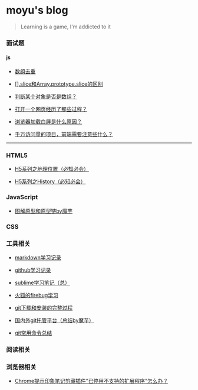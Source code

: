 # moyu's blog

> Learning is a game, I'm addicted to it

### 面试题

#### js
+ [数组去重](http://www.cnblogs.com/moyuling/p/9021340.html)

+ [[].slice和Array.prototype.slice的区别](http://www.cnblogs.com/moyuling/p/9019292.html)

+ [判断某个对象是否是数组？](http://www.cnblogs.com/moyuling/p/9019163.html)


+ [打开一个网页经历了那些过程？](http://web.jobbole.com/94150/)

+ [浏览器加载白屏是什么原因？](/Collection/WhiteScreen.md)

+ [千万访问量的项目，前端需要注意些什么？](/Collection/DozensOfVisits.md)


---


### HTML5

+ [H5系列之地理位置（必知必会）](http://www.cnblogs.com/moyuling/p/8965192.html)

+ [H5系列之History（必知必会）](http://www.cnblogs.com/moyuling/p/8970760.html)


### JavaScript

+ [图解原型和原型链by魔芋](subMenu/prototype.md)


### CSS





### 工具相关

+ [markdown学习记录](subMenu/markdown.md)

+ [github学习记录](subMenu/github.md)

+ [sublime学习笔记（总）](subMenu/sublime.md)

+ [火狐的firebug学习](subMenu/firebug.md)

+ [git下载和安装的完整过程](http://www.cnblogs.com/moyuling/p/9004442.html)

+ [国内外git托管平台（总结by魔芋）](http://www.cnblogs.com/moyuling/p/9004765.html)

+ [git常用命令总结](http://www.cnblogs.com/moyuling/p/9005966.html)

### 阅读相关



### 浏览器相关

+ [Chrome提示印象笔记剪藏插件"已停用不支持的扩展程序"怎么办？](http://www.cnblogs.com/moyuling/p/8965736.html)


